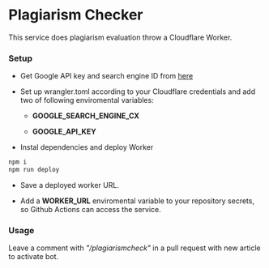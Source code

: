 # Plagiarism Checker

This service does plagiarism evaluation throw a Cloudflare Worker.

### Setup

- Get Google API key and search engine ID from [here](https://developers.google.com/custom-search/v1/overview#api_key)

- Set up wrangler.toml according to your Cloudflare credentials and add two of following enviromental variables:

  - **GOOGLE_SEARCH_ENGINE_CX**
  
  - **GOOGLE_API_KEY**

- Instal dependencies and deploy Worker

```bash
npm i
npm run deploy
```

- Save a deployed worker URL.

- Add a **WORKER_URL** enviromental variable to your repository secrets, so Github Actions can access the service.

### Usage

Leave a comment with *"/plagiarismcheck"* in a pull request with new article to activate bot.
